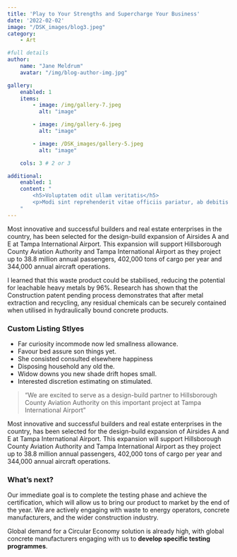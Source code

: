 ```yaml
---
title: 'Play to Your Strengths and Supercharge Your Business'
date: '2022-02-02'
image: "/DSK_images/blog3.jpeg"
category:
    - Art

#full details
author:
    name: "Jane Meldrum"
    avatar: "/img/blog-author-img.jpg"

gallery:
    enabled: 1
    items:
        - image: /img/gallery-7.jpeg
          alt: "image"

        - image: /img/gallery-6.jpeg
          alt: "image"

        - image: /DSK_images/gallery-5.jpeg
          alt: "image"

    cols: 3 # 2 or 3

additional:
    enabled: 1
    content: "
        <h5>Voluptatem odit ullam veritatis</h5>
        <p>Modi sint reprehenderit vitae officiis pariatur, ab debitis voluptate ea eius assumenda beatae, tempora, dolores deserunt, ipsam ipsum! Quod ipsam consequuntur distinctio velit sed ipsum quisquam, itaque placeat error non animi quam aut similique nulla ab. Quaerat dicta, dolores veritatis magnam quae aut omnis in porro.</p>
    "
---
```


Most innovative and successful builders and real estate enterprises in the country, has been selected for the design-build expansion of Airsides A and E at Tampa International Airport. This expansion will support Hillsborough County Aviation Authority and Tampa International Airport as they project up to 38.8 million annual passengers, 402,000 tons of cargo per year and 344,000 annual aircraft operations.

I learned that this waste product could be stabilised, reducing the potential for leachable heavy metals by 96%. Research has shown that the Construction patent pending process demonstrates that after metal extraction and recycling, any residual chemicals can be securely contained when utilised in hydraulically bound concrete products.

### Custom Listing Stlyes

- Far curiosity incommode now led smallness allowance.
- Favour bed assure son things yet.
- She consisted consulted elsewhere happiness
- Disposing household any old the.
- Widow downs you new shade drift hopes small.
- Interested discretion estimating on stimulated.

> “We are excited to serve as a design-build partner to Hillsborough County Aviation Authority on this important project at Tampa International Airport”

Most innovative and successful builders and real estate enterprises in the country, has been selected for the design-build expansion of Airsides A and E at Tampa International Airport. This expansion will support Hillsborough County Aviation Authority and Tampa International Airport as they project up to 38.8 million annual passengers, 402,000 tons of cargo per year and 344,000 annual aircraft operations.

### What’s next?

Our immediate goal is to complete the testing phase and achieve the certification, which will allow us to bring our product to market by the end of the year. We are actively engaging with waste to energy operators, concrete manufacturers, and the wider construction industry.

Global demand for a Circular Economy solution is already high, with global concrete manufacturers engaging with us to **develop specific testing programmes**.